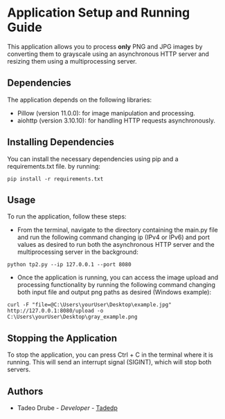 # Application Setup and Running Guide

This application allows you to process **only** PNG and JPG images by converting them to grayscale using an asynchronous HTTP server and resizing them using a multiprocessing server.

## Dependencies

The application depends on the following libraries:

- Pillow (version 11.0.0): for image manipulation and processing.
- aiohttp (version 3.10.10): for handling HTTP requests asynchronously.

## Installing Dependencies

You can install the necessary dependencies using pip and a requirements.txt file. by running:

```
pip install -r requirements.txt
```

## Usage

To run the application, follow these steps:

- From the terminal, navigate to the directory containing the main.py file and run the following command changing ip (IPv4 or IPv6) and port values as desired to run both the asynchronous HTTP server and the multiprocessing server in the background:

```
python tp2.py --ip 127.0.0.1 --port 8080
```

- Once the application is running, you can access the image upload and processing functionality by running the following command changing both input file and output png paths as desired (Windows example):

```
curl -F "file=@C:\Users\yourUser\Desktop\example.jpg" http://127.0.0.1:8080/upload -o C:\Users\yourUser\Desktop\gray_example.png
```

## Stopping the Application

To stop the application, you can press Ctrl + C in the terminal where it is running. This will send an interrupt signal (SIGINT), which will stop both servers.

## Authors
 
 - Tadeo Drube - _Developer_ - [Tadedp](https://github.com/Tadedp)  